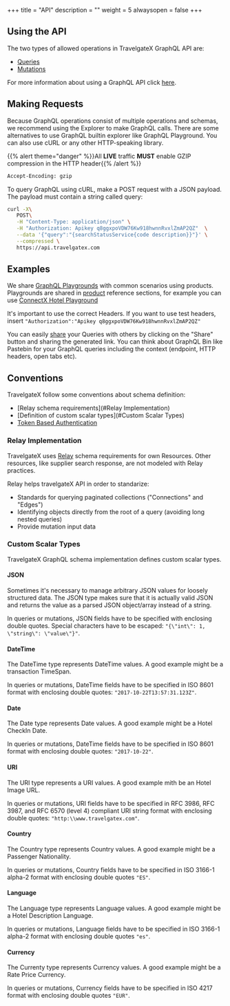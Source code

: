 +++
title = "API"
description = ""
weight = 5
alwaysopen = false
+++

## Using the API

The two types of allowed operations in TravelgateX GraphQL API are:

* [Queries](http://graphql.org/learn/queries/)
* [Mutations](http://graphql.org/learn/queries/)

For more information about using a GraphQL API click [here](/learning-graphql/).

## Making Requests

Because GraphQL operations consist of multiple operations and schemas, we recommend using the Explorer to make GraphQL calls.
There are some alternatives to use GraphQL builtin explorer like GraphQL Playground. You can also use cURL or any other HTTP-speaking library.

{{% alert theme="danger" %}}All **LIVE** traffic **MUST** enable GZIP compression in the HTTP header{{% /alert %}} 

```html
Accept-Encoding: gzip
```

To query GraphQL using cURL, make a POST request with a JSON payload. The payload must contain a string called query:

```bash
curl -X\
   POST\
   -H "Content-Type: application/json" \
   -H "Authorization: Apikey q8ggxpoVDW76Kw918hwnnRvxlZmAP2QZ"  \
   --data '{"query":"{searchStatusService{code description}}"}' \
   --compressed \
   https://api.travelgatex.com
```

## Examples
We share [GraphQL Playgrounds](https://github.com/graphcool/graphql-playground) with common scenarios using products.
Playgrounds are shared in [product](/product/) reference sections, for example you can use  [ConnectX Hotel Playground](https://graphqlbin.com/JYRtB)

It's important to use the correct Headers. If you want to use test headers, insert `"Authorization":"Apikey q8ggxpoVDW76Kw918hwnnRvxlZmAP2QZ"`

You can easily [share](https://github.com/graphcool/graphql-playground#how-does-graphql-bin-work) your Queries with others by clicking on the "Share" button and sharing the generated link. You can think about GraphQL Bin like Pastebin for your GraphQL queries including the context (endpoint, HTTP headers, open tabs etc).

## Conventions

TravelgateX follow some conventions about schema definition:

* [Relay schema requirements](#Relay Implementation)
* [Definition of custom scalar types](#Custom Scalar Types)
* [Token Based Authentication](/getting-started/security/#Authentication)

### Relay Implementation
TravelgateX uses [Relay](https://facebook.github.io/relay/) schema requirements for own Resources.
Other resources, like supplier search response, are not modeled with Relay practices.

Relay helps travelgateX API in order to standarize:

* Standards for querying paginated collections ("Connections" and "Edges")
* Identifying objects directly from the root of a query (avoiding long nested queries)
* Provide mutation input data

### Custom Scalar Types

TravelgateX GraphQL schema implementation defines custom scalar types.

#### JSON

Sometimes it's necessary to manage arbitrary JSON values for loosely structured data. The JSON type makes sure that it is actually valid JSON and returns the value as a parsed JSON object/array instead of a string.

In queries or mutations, JSON fields have to be specified with enclosing double quotes. Special characters have to be escaped: `"{\"int\": 1, \"string\": \"value\"}"`.

#### DateTime

The DateTime type represents DateTime values. A good example might be a transaction TimeSpan.

In queries or mutations, DateTime fields have to be specified in ISO 8601 format with enclosing double quotes: `"2017-10-22T13:57:31.123Z"`.

#### Date
The Date type represents Date values. A good example might be a Hotel CheckIn Date.

In queries or mutations, DateTime fields have to be specified in ISO 8601 format with enclosing double quotes: `"2017-10-22"`.

#### URI
The URI type represents a URI values. A good example mith be an Hotel Image URL.

In queries or mutations, URI fields have to be specified in RFC 3986, RFC 3987, and RFC 6570 (level 4) compliant URI string format with enclosing double quotes: `"http:\\www.travelgatex.com"`.

#### Country
The Country type represents Country values. A good example might be a Passenger Nationality.

In queries or mutations, Country fields have to be specified in ISO 3166-1 alpha-2 format with enclosing double quotes `"ES"`.

#### Language
The Language type represents Language values. A good example might be a Hotel Description Language.

In queries or mutations, Language fields have to be specified in ISO 3166-1 alpha-2 format with enclosing double quotes `"es"`.

#### Currency
The Currenty type represents Currency values. A good example might be a Rate Price Currency.

In queries or mutations, Currency fields have to be specified in ISO 4217 format with enclosing double quotes `"EUR"`.